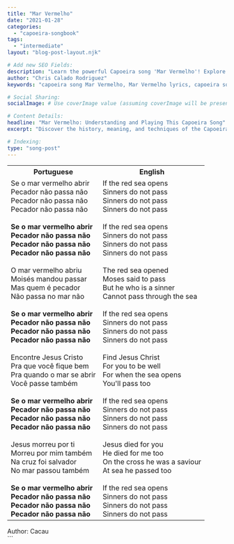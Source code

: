 ```yaml
---
title: "Mar Vermelho"
date: "2021-01-28"
categories:
  - "capoeira-songbook"
tags:
  - "intermediate"
layout: "blog-post-layout.njk"

# Add new SEO Fields:
description: "Learn the powerful Capoeira song 'Mar Vermelho'! Explore its meaning, history, and how it's used in rodas. Perfect for intermediate players."
author: "Chris Calado Rodriguez"
keywords: "capoeira song Mar Vermelho, Mar Vermelho lyrics, capoeira song meaning, intermediate capoeira songs, capoeira roda songs, traditional capoeira songs, learn capoeira songs, capoeira song tutorial"

# Social Sharing:
socialImage: # Use coverImage value (assuming coverImage will be present elsewhere)

# Content Details:
headline: "Mar Vermelho: Understanding and Playing This Capoeira Song"
excerpt: "Discover the history, meaning, and techniques of the Capoeira song 'Mar Vermelho', a favorite in rodas around the world."

# Indexing:
type: "song-post"
---
```



<table class="capoeira-table">
    <tr class="header-row">
        <th>Portuguese</th>
        <th>English</th>
    </tr>
    <tr>
        <td>Se o mar vermelho abrir<br>
Pecador não passa não<br>
Pecador não passa não<br>
Pecador não passa não<br><br>
<b>Se o mar vermelho abrir<br>
Pecador não passa não<br>
Pecador não passa não<br>
Pecador não passa não</b><br><br>
O mar vermelho abriu<br>
Moisés mandou passar<br>
Mas quem é pecador<br>
Não passa no mar não<br><br>
<b>Se o mar vermelho abrir<br>
Pecador não passa não<br>
Pecador não passa não<br>
Pecador não passa não</b><br><br>
Encontre Jesus Cristo<br>
Pra que você fique bem<br>
Pra quando o mar se abrir<br>
Você passe também<br><br>
<b>Se o mar vermelho abrir<br>
Pecador não passa não<br>
Pecador não passa não<br>
Pecador não passa não</b><br><br>
Jesus morreu por ti<br>
Morreu por mim também<br>
Na cruz foi salvador<br>
No mar passou também<br><br>
<b>Se o mar vermelho abrir<br>
Pecador não passa não<br>
Pecador não passa não<br>
Pecador não passa não</b></td>
        <td>If the red sea opens<br>
Sinners do not pass<br>
Sinners do not pass<br>
Sinners do not pass<br><br>
If the red sea opens<br>
Sinners do not pass<br>
Sinners do not pass<br>
Sinners do not pass<br><br>
The red sea opened<br>
Moses said to pass<br>
But he who is a sinner<br>
Cannot pass through the sea<br><br>
If the red sea opens<br>
Sinners do not pass<br>
Sinners do not pass<br>
Sinners do not pass<br><br>
Find Jesus Christ<br>
For you to be well<br>
For when the sea opens<br>
You'll pass too<br><br>
If the red sea opens<br>
Sinners do not pass<br>
Sinners do not pass<br>
Sinners do not pass<br><br>
Jesus died for you<br>
He died for me too<br>
On the cross he was a saviour<br>
At sea he passed too<br><br>
If the red sea opens<br>
Sinners do not pass<br>
Sinners do not pass<br>
Sinners do not pass</td>
    </tr>
</table>
<figcaption>
Author: Cacau
</figcaption>
```